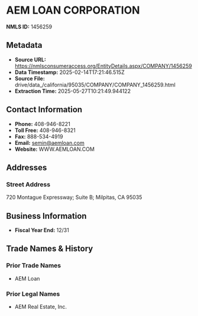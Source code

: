 # AEM LOAN CORPORATION

**NMLS ID:** 1456259

## Metadata
- **Source URL:** https://nmlsconsumeraccess.org/EntityDetails.aspx/COMPANY/1456259
- **Data Timestamp:** 2025-02-14T17:21:46.515Z
- **Source File:** drive/data_/california/95035/COMPANY/COMPANY_1456259.html
- **Extraction Time:** 2025-05-27T10:21:49.944122

## Contact Information
- **Phone:** 408-946-8221
- **Toll Free:** 408-946-8321
- **Fax:** 888-534-4919
- **Email:** semin@aemloan.com
- **Website:** WWW.AEMLOAN.COM

## Addresses
### Street Address
720 Montague Expressway; Suite B; Milpitas, CA 95035

## Business Information
- **Fiscal Year End:** 12/31

## Trade Names & History
### Prior Trade Names
- AEM Loan

### Prior Legal Names
- AEM Real Estate, Inc.
